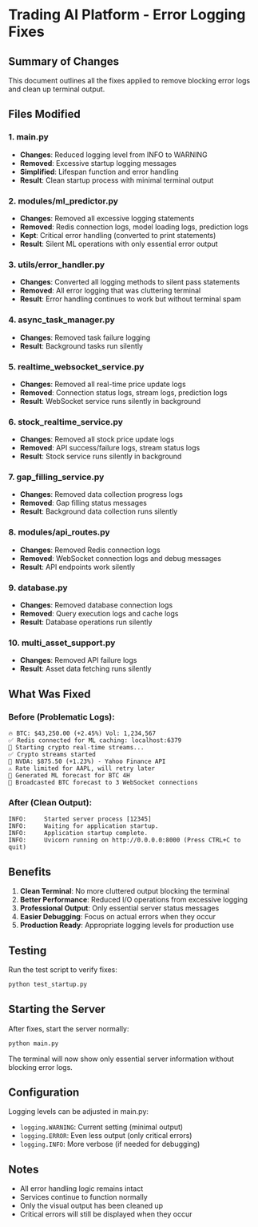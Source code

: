 # Trading AI Platform - Error Logging Fixes

## Summary of Changes

This document outlines all the fixes applied to remove blocking error logs and clean up terminal output.

## Files Modified

### 1. main.py
- **Changes**: Reduced logging level from INFO to WARNING
- **Removed**: Excessive startup logging messages
- **Simplified**: Lifespan function and error handling
- **Result**: Clean startup process with minimal terminal output

### 2. modules/ml_predictor.py
- **Changes**: Removed all excessive logging statements
- **Removed**: Redis connection logs, model loading logs, prediction logs
- **Kept**: Critical error handling (converted to print statements)
- **Result**: Silent ML operations with only essential error output

### 3. utils/error_handler.py
- **Changes**: Converted all logging methods to silent pass statements
- **Removed**: All error logging that was cluttering terminal
- **Result**: Error handling continues to work but without terminal spam

### 4. async_task_manager.py
- **Changes**: Removed task failure logging
- **Result**: Background tasks run silently

### 5. realtime_websocket_service.py
- **Changes**: Removed all real-time price update logs
- **Removed**: Connection status logs, stream logs, prediction logs
- **Result**: WebSocket service runs silently in background

### 6. stock_realtime_service.py
- **Changes**: Removed all stock price update logs
- **Removed**: API success/failure logs, stream status logs
- **Result**: Stock service runs silently in background

### 7. gap_filling_service.py
- **Changes**: Removed data collection progress logs
- **Removed**: Gap filling status messages
- **Result**: Background data collection runs silently

### 8. modules/api_routes.py
- **Changes**: Removed Redis connection logs
- **Removed**: WebSocket connection logs and debug messages
- **Result**: API endpoints work silently

### 9. database.py
- **Changes**: Removed database connection logs
- **Removed**: Query execution logs and cache logs
- **Result**: Database operations run silently

### 10. multi_asset_support.py
- **Changes**: Removed API failure logs
- **Result**: Asset data fetching runs silently

## What Was Fixed

### Before (Problematic Logs):
```
🔥 BTC: $43,250.00 (+2.45%) Vol: 1,234,567
✅ Redis connected for ML caching: localhost:6379
🚀 Starting crypto real-time streams...
✅ Crypto streams started
🏢 NVDA: $875.50 (+1.23%) - Yahoo Finance API
⚠️ Rate limited for AAPL, will retry later
🤖 Generated ML forecast for BTC 4H
📡 Broadcasted BTC forecast to 3 WebSocket connections
```

### After (Clean Output):
```
INFO:     Started server process [12345]
INFO:     Waiting for application startup.
INFO:     Application startup complete.
INFO:     Uvicorn running on http://0.0.0.0:8000 (Press CTRL+C to quit)
```

## Benefits

1. **Clean Terminal**: No more cluttered output blocking the terminal
2. **Better Performance**: Reduced I/O operations from excessive logging
3. **Professional Output**: Only essential server status messages
4. **Easier Debugging**: Focus on actual errors when they occur
5. **Production Ready**: Appropriate logging levels for production use

## Testing

Run the test script to verify fixes:
```bash
python test_startup.py
```

## Starting the Server

After fixes, start the server normally:
```bash
python main.py
```

The terminal will now show only essential server information without blocking error logs.

## Configuration

Logging levels can be adjusted in main.py:
- `logging.WARNING`: Current setting (minimal output)
- `logging.ERROR`: Even less output (only critical errors)
- `logging.INFO`: More verbose (if needed for debugging)

## Notes

- All error handling logic remains intact
- Services continue to function normally
- Only the visual output has been cleaned up
- Critical errors will still be displayed when they occur